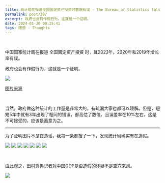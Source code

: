 ```yaml
---
title: 统计局在报道全国固定资产投资时数据有误 - The Bureau of Statistics falsified data in their report on national fixed-asset investment.
permalink: post/38/
excerpt: 政府也会有作假行为，这就是一个证明。
date: 2024-01-30 00:25:41
tags: 随想 - Thoughts
---
```


<p><br></p>

中国国家统计局在报道 全国固定资产投资 时，其2023年，2020年和2019年增长率有误。

政府也会有作假行为，这就是一个证明。

![](1.jpeg)

[图片来源](https://twitter.com/torontobigface/status/1752182533582954558?s=46)

<p><br></p>

当然，政府做这种统计的工作量是非常大的，有疏漏大家也都可以理解。但是，短短5年中就有3年出现了相同的错误，都高估了数值，且误差率在10%左右，这是不可接受的，应该是蓄意为之。

---

为了证明图片不是在造谣，我每一条都搜了一下，发现统计局确实有在造假。

![](2.jpeg)
![](3.jpeg)
![](4.jpeg)
![](5.jpeg)
![](6.jpeg)
![](7.jpeg)
![](8.jpeg)

<p><br></p>

由此观之，田村秀男记者对中国GDP是否造假的怀疑不是空穴来风。

![](9.jpeg)